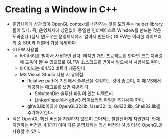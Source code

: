 # Creating a Window in C++

- 운영체제에 상관없이 OpenGL context를 시작하는 것을 도와주는 helper library들이 있다. 즉, 운영체제에 상관없이 동일한 인터페이스로 Window를 만드는 것은 도와준다.(실제 윈도우는 운영체제에서 알아서 만든다.) GLFW는 이러한 라이브러리 중 SDL과 더불어 가장 유명하다.
- GLFW 사용법
  - 바이너리를 받아서 사용하면 된다. 하지만 개인 프로젝트를 한다면 코드 디버깅에 도움이 될 수 있으므로 GLFW 소스코드를 받아서 빌드해서 사용해도 된다.
  - 바이너리는 64/32 비트가 제공된다.
  - MS Visual Studio 사용 시 유의점
    - Relative path에 기반해서 솔루션을 설정하는 것이 좋으며, 이 때 VS에서 제공하는 매크로를 쓰면 유용하다.
      - SolutionDir: 솔루션 파일이 있는 디렉토리
      - Linker/Input에서 glfw3 라이브러리 파일을 추가해야 한다.
    - glfw3.lib이외에 OpenGL32.lib, User32.lib, Gdi32.lib, Shell32.lib을 추가해야한다.
- 맥은 OpenGL 최신 버전을 지원하지 않으며 그마저도 불완전하게 지원한다. 현재 지원하는 버전은 4.1까지 이며 다른 운영체제는 최신 버전의 (4.5 이상) OpenGL을 사용할 수 있다.

